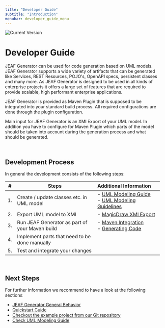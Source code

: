 ```yaml
---
title: "Developer Guide"
subtitle: "Introduction"
menubar: developer_guide_menu
---
```


![Current Version](https://maven-badges.herokuapp.com/maven-central/com.anaptecs.jeaf.generator/jeaf-generator/badge.svg)

# Developer Guide

JEAF Generator can be used for code generation based on UML models. JEAF Generator supports a wide variety of artifacts that can be generated like Services, REST Resources, POJO's, OpenAPI specs, persistent classes and many more. As JEAF Generator is designed to be used in all kinds of enterprise projects it offers a large set of features that are required to provide scalable, high performant enterprise applications.<br>

JEAF Generator is provided as Maven Plugin that is supposed to be integrated into your standard build process. All required configurations are done through the plugin configuration.<br>

Main input for JEAF Generator is an XMI Export of your UML model. In addition you have to configure for Maven Plugin which parts of the model  should be taken into account during the generation process and what should be generated.

<br>

## Development Process

In general the development consists of the following steps:

| #   | Steps                                          | Additional Information                                                                    |
|:---:| ---------------------------------------------- |:----------------------------------------------------------------------------------------- |
| 1.  | Create / update classes etc. in UML model      | - [UML Modeling Guide](/uml-modeling-guide)<br/>- [UML Modeling Guidelines]()             |
| 2.  | Export UML model to XMI                        | - [MagicDraw XMI Export](/uml-modeling-guide/magic-draw-xmi-export)                       |
| 3.  | Run JEAF Generator as part of your Maven build | - [Maven Integration](maven-integration)<br>- [Generating Code](overview-generating-code) |
| 4.  | Implement parts that need to be done manually  |                                                                                           |
| 5.  | Test and integrate your changes                |                                                                                           |

<br>

## Next Steps

For further information we recommend to have a look at the following sections:

- [JEAF Generator General Behavior](general-behavior) 
- [Quickstart Guide](/developer-guide/quickstart)
- [Checkout the example project from our Git repository](https://bitbucket.org/anaptecs/jeaf-generator-samples)
- [Check UML Modeling Guide](/uml-modeling-guide)